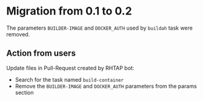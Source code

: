 # Migration from 0.1 to 0.2

The parameters `BUILDER-IMAGE` and `DOCKER_AUTH` used by `buildah` task were removed.

## Action from users

Update files in Pull-Request created by RHTAP bot:
- Search for the task named `build-container`
- Remove the `BUILDER-IMAGE` and `DOCKER_AUTH` parameters from the params section
